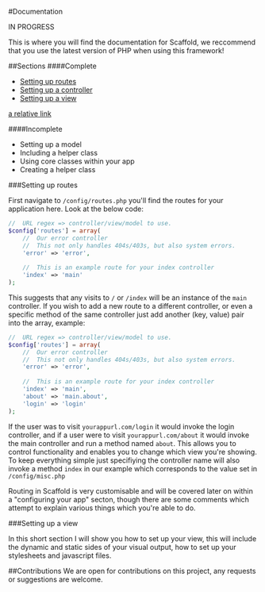 #Documentation

IN PROGRESS

This is where you will find the documentation for Scaffold, we reccommend that you use the latest version of PHP when using this framework!

##Sections
####Complete
- <a href="#setting-up-routes">Setting up routes</a>
- <a href="#setting-up-a-controller">Setting up a controller</a>
- <a href="#setting-up-a-view">Setting up a view</a>

[a relative link](/docs/setting-up-a-controller.md)

####Incomplete
- Setting up a model
- Including a helper class
- Using core classes within your app
- Creating a helper class

###Setting up routes

First navigate to ```/config/routes.php``` you'll find the routes for your application here. Look at the below code:

```php
//  URL regex => controller/view/model to use.
$config['routes'] = array(
	//  Our error controller
	//  This not only handles 404s/403s, but also system errors.
	'error' => 'error',
	
	//  This is an example route for your index controller
	'index' => 'main'
);
```

This suggests that any visits to ```/``` or ```/index``` will be an instance of the ```main``` controller. If you wish to add a new route to a different controller, or even a specific method of the same controller just add another (key, value) pair into the array, example:

```php
//  URL regex => controller/view/model to use.
$config['routes'] = array(
	//  Our error controller
	//  This not only handles 404s/403s, but also system errors.
	'error' => 'error',
	
	//  This is an example route for your index controller
	'index' => 'main',
	'about' => 'main.about',
	'login' => 'login'
);
```

If the user was to visit ```yourappurl.com/login``` it would invoke the login controller, and if a user were to visit ```yourappurl.com/about```
it would invoke the main controller and run a method named ```about```. This allows you to control functionality and enables you to change which view you're showing. To keep everything simple just specifiying the controller name will also invoke a method ```index``` in our example which corresponds to the value set in ```/config/misc.php```

Routing in Scaffold is very customisable and will be covered later on within a "configuring your app" secton, though there are some comments which attempt to explain various things which you're able to do.


###Setting up a view

In this short section I will show you how to set up your view, this will include the dynamic and static sides of your visual output, how to set up your stylesheets and javascript files.



##Contributions
We are open for contributions on this project, any requests or suggestions are welcome. 